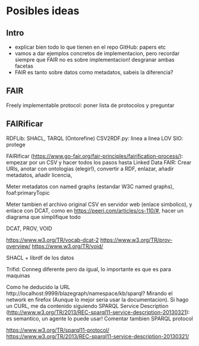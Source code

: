 # Posibles ideas

## Intro

* explicar bien todo lo que tienen en el repo GitHub: papers etc
* vamos a dar ejemplos concretos de implementacion, pero recordar siempre que FAIR no es sobre implementacion! desgranar ambas facetas
* FAIR es tanto sobre datos como metadatos, sabeis la diferencia?

## FAIR

Freely implementable protocol: poner lista de protocolos y preguntar

## FAIRificar

RDFLib: SHACL, TARQL (Ontorefine)
CSV2RDF.py: linea a linea
LOV SIO: protege




FAIRificar (https://www.go-fair.org/fair-principles/fairification-process/): empezar por un CSV y hacer todos los pasos hasta Linked Data FAIR: Crear URIs, anotar con ontologias (elegir!), convertir a RDF, enlazar, añadir metadatos, añadir licencia, 

Meter metadatos con named graphs (estandar W3C named graphs), foaf:primaryTopic

Meter tambien el archivo original CSV en servidor web (enlace simbolico), y enlace con DCAT, como en https://peerj.com/articles/cs-110/#, hacer un diagrama que simplifique todo

DCAT, PROV, VOID

https://www.w3.org/TR/vocab-dcat-2
https://www.w3.org/TR/prov-overview/
https://www.w3.org/TR/void/

SHACL + librdf de los datos

Trifid: Conneg diferente pero da igual, lo importante es que es para maquinas

Como he deducido la URL http://localhost:9999/blazegraph/namespace/kb/sparql? Mirando el network en firefox (Aunque lo mejor seria usar la documentacion). Si hago un CURL, me da contenido siguiendo SPARQL Service Description (http://www.w3.org/TR/2013/REC-sparql11-service-description-20130321): es semantico, un agente lo puede usar! Comentar tambien SPARQL protocol

https://www.w3.org/TR/sparql11-protocol/
https://www.w3.org/TR/2013/REC-sparql11-service-description-20130321/



